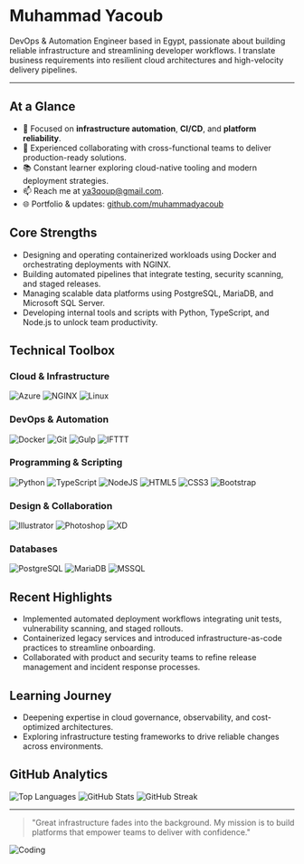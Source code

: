 # Muhammad Yacoub

DevOps & Automation Engineer based in Egypt, passionate about building reliable infrastructure and streamlining developer workflows. I translate business requirements into resilient cloud architectures and high-velocity delivery pipelines.

---

## At a Glance
- 🚀 Focused on **infrastructure automation**, **CI/CD**, and **platform reliability**.
- 🤝 Experienced collaborating with cross-functional teams to deliver production-ready solutions.
- 📚 Constant learner exploring cloud-native tooling and modern deployment strategies.
- 📫 Reach me at [ya3qoup@gmail.com](mailto:ya3qoup@gmail.com).
- 🌐 Portfolio & updates: [github.com/muhammadyacoub](https://github.com/muhammadyacoub)

## Core Strengths
- Designing and operating containerized workloads using Docker and orchestrating deployments with NGINX.
- Building automated pipelines that integrate testing, security scanning, and staged releases.
- Managing scalable data platforms using PostgreSQL, MariaDB, and Microsoft SQL Server.
- Developing internal tools and scripts with Python, TypeScript, and Node.js to unlock team productivity.

## Technical Toolbox

### Cloud & Infrastructure
![Azure](https://www.vectorlogo.zone/logos/microsoft_azure/microsoft_azure-icon.svg)
![NGINX](https://raw.githubusercontent.com/devicons/devicon/master/icons/nginx/nginx-original.svg)
![Linux](https://raw.githubusercontent.com/devicons/devicon/master/icons/linux/linux-original.svg)

### DevOps & Automation
![Docker](https://raw.githubusercontent.com/devicons/devicon/master/icons/docker/docker-original-wordmark.svg)
![Git](https://www.vectorlogo.zone/logos/git-scm/git-scm-icon.svg)
![Gulp](https://raw.githubusercontent.com/devicons/devicon/master/icons/gulp/gulp-plain.svg)
![IFTTT](https://www.vectorlogo.zone/logos/ifttt/ifttt-ar21.svg)

### Programming & Scripting
![Python](https://raw.githubusercontent.com/devicons/devicon/master/icons/python/python-original.svg)
![TypeScript](https://raw.githubusercontent.com/devicons/devicon/master/icons/typescript/typescript-original.svg)
![NodeJS](https://raw.githubusercontent.com/devicons/devicon/master/icons/nodejs/nodejs-original-wordmark.svg)
![HTML5](https://raw.githubusercontent.com/devicons/devicon/master/icons/html5/html5-original-wordmark.svg)
![CSS3](https://raw.githubusercontent.com/devicons/devicon/master/icons/css3/css3-original-wordmark.svg)
![Bootstrap](https://raw.githubusercontent.com/devicons/devicon/master/icons/bootstrap/bootstrap-plain-wordmark.svg)

### Design & Collaboration
![Illustrator](https://www.vectorlogo.zone/logos/adobe_illustrator/adobe_illustrator-icon.svg)
![Photoshop](https://raw.githubusercontent.com/devicons/devicon/master/icons/photoshop/photoshop-line.svg)
![XD](https://cdn.worldvectorlogo.com/logos/adobe-xd.svg)

### Databases
![PostgreSQL](https://raw.githubusercontent.com/devicons/devicon/master/icons/postgresql/postgresql-original-wordmark.svg)
![MariaDB](https://www.vectorlogo.zone/logos/mariadb/mariadb-icon.svg)
![MSSQL](https://www.svgrepo.com/show/303229/microsoft-sql-server-logo.svg)

## Recent Highlights
- Implemented automated deployment workflows integrating unit tests, vulnerability scanning, and staged rollouts.
- Containerized legacy services and introduced infrastructure-as-code practices to streamline onboarding.
- Collaborated with product and security teams to refine release management and incident response processes.

## Learning Journey
- Deepening expertise in cloud governance, observability, and cost-optimized architectures.
- Exploring infrastructure testing frameworks to drive reliable changes across environments.

## GitHub Analytics

![Top Languages](https://github-readme-stats.vercel.app/api/top-langs?username=muhammadyacoub&show_icons=true&locale=en&layout=compact)
![GitHub Stats](https://github-readme-stats.vercel.app/api?username=muhammadyacoub&show_icons=true&locale=en)
![GitHub Streak](https://github-readme-streak-stats.herokuapp.com/?user=muhammadyacoub)

---

> "Great infrastructure fades into the background. My mission is to build platforms that empower teams to deliver with confidence."

![Coding](https://media.giphy.com/media/PI3QGKFN6XZUCMMqJm/giphy.gif)
